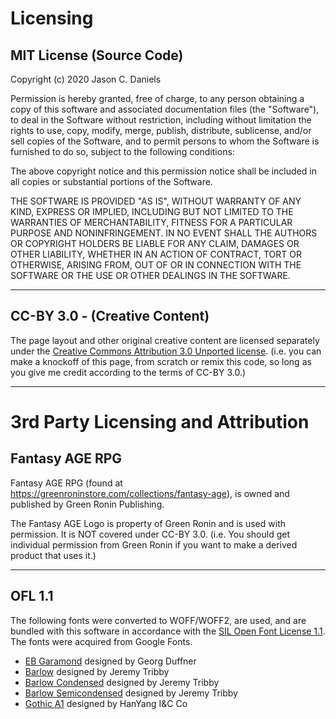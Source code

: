 <div class="page">

# Licensing

## MIT License (Source Code)

Copyright (c) 2020 Jason C. Daniels

Permission is hereby granted, free of charge, to any person obtaining a copy
of this software and associated documentation files (the "Software"), to deal
in the Software without restriction, including without limitation the rights
to use, copy, modify, merge, publish, distribute, sublicense, and/or sell
copies of the Software, and to permit persons to whom the Software is
furnished to do so, subject to the following conditions:

The above copyright notice and this permission notice shall be included in all
copies or substantial portions of the Software.

THE SOFTWARE IS PROVIDED "AS IS", WITHOUT WARRANTY OF ANY KIND, EXPRESS OR
IMPLIED, INCLUDING BUT NOT LIMITED TO THE WARRANTIES OF MERCHANTABILITY,
FITNESS FOR A PARTICULAR PURPOSE AND NONINFRINGEMENT. IN NO EVENT SHALL THE
AUTHORS OR COPYRIGHT HOLDERS BE LIABLE FOR ANY CLAIM, DAMAGES OR OTHER
LIABILITY, WHETHER IN AN ACTION OF CONTRACT, TORT OR OTHERWISE, ARISING FROM,
OUT OF OR IN CONNECTION WITH THE SOFTWARE OR THE USE OR OTHER DEALINGS IN THE
SOFTWARE.

------------------------------------------------------------------------------
## CC-BY 3.0 - (Creative Content)

The page layout and other original creative content are licensed separately under the
[Creative Commons Attribution 3.0 Unported license](http://creativecommons.org/licenses/by/3.0/).
(i.e. you can make a knockoff of this page, from scratch or remix this code, so long as you give 
me credit according to the terms of CC-BY 3.0.)

------------------------------------------------------------------------------

# 3rd Party Licensing and Attribution

## Fantasy AGE RPG

Fantasy AGE RPG (found at https://greenroninstore.com/collections/fantasy-age), is owned and published by Green Ronin Publishing.

The Fantasy AGE Logo is property of Green Ronin and is used with permission. It is NOT covered under CC-BY 3.0. 
(i.e. You should get individual permission from Green Ronin if you want to make a derived 
product that uses it.)

------------------------------------------------------------------------------

## OFL 1.1

The following fonts were converted to WOFF/WOFF2, are used, and are bundled with this software in accordance with the [SIL Open Font License 1.1](https://scripts.sil.org/cms/scripts/page.php?item_id=OFL_web). The fonts were acquired from Google Fonts.

* [EB Garamond](https://fonts.google.com/specimen/EB+Garamond) designed by Georg Duffner 
* [Barlow](https://fonts.google.com/specimen/Barlow) designed by Jeremy Tribby
* [Barlow Condensed](https://fonts.google.com/specimen/Barlow+Condensed) designed by Jeremy Tribby
* [Barlow Semicondensed](https://fonts.google.com/specimen/Barlow+Semi+Condensed) designed by Jeremy Tribby
* [Gothic A1](https://fonts.google.com/specimen/Gothic+A1) designed by HanYang I&C Co

</div>

<style>
    @import 'About.css';
    @import "../styles/markdown.css";
</style>